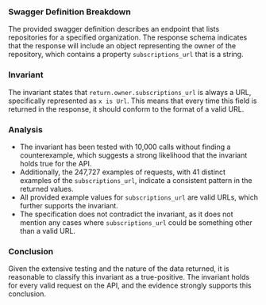 ### Swagger Definition Breakdown
The provided swagger definition describes an endpoint that lists repositories for a specified organization. The response schema indicates that the response will include an object representing the owner of the repository, which contains a property `subscriptions_url` that is a string.

### Invariant
The invariant states that `return.owner.subscriptions_url` is always a URL, specifically represented as `x is Url`. This means that every time this field is returned in the response, it should conform to the format of a valid URL.

### Analysis
- The invariant has been tested with 10,000 calls without finding a counterexample, which suggests a strong likelihood that the invariant holds true for the API.
- Additionally, the 247,727 examples of requests, with 41 distinct examples of the `subscriptions_url`, indicate a consistent pattern in the returned values.
- All provided example values for `subscriptions_url` are valid URLs, which further supports the invariant.
- The specification does not contradict the invariant, as it does not mention any cases where `subscriptions_url` could be something other than a valid URL.

### Conclusion
Given the extensive testing and the nature of the data returned, it is reasonable to classify this invariant as a true-positive. The invariant holds for every valid request on the API, and the evidence strongly supports this conclusion.
